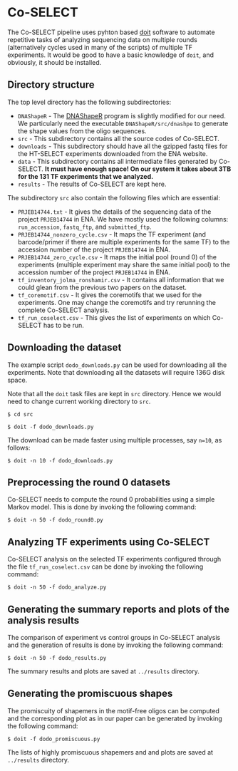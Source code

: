 # Co-SELECT

The Co-SELECT pipeline uses pyhton based [doit](http://pydoit.org/contents.html) software to automate repetitive tasks of analyzing sequencing data on multiple rounds (alternatively cycles used in many of the scripts) of multiple TF experiments. It would be good to have a basic knowledge of `doit`, and obviously, it should be installed.

## Directory structure

The top level directory has the following subdirectories:
* `DNAShapeR` - The [DNAShapeR](http://bioconductor.org/packages/release/bioc/html/DNAshapeR.html) program is slightly modified for our need. We particularly need the executable `DNAShapeR/src/dnashpe` to generate the shape values from the oligo sequences.
* `src` - This subdirectory contains all the source codes of Co-SELECT.
* `downloads` - This subdirectory should have all the gzipped fastq files for the HT-SELECT experiments downloaded from the ENA website.
* `data` - This subdirectory contains all intermediate files generated by Co-SELECT. **It must have enough space! On our system it takes about 3TB for the 131 TF experiments that we analyzed.**
* `results` - The results of Co-SELECT are kept here.

The subdirectory `src` also contain the following files which are essential:
* `PRJEB14744.txt` - It gives the details of the sequencing data of the project `PRJEB14744` in ENA. We have mostly used the following columns: `run_accession`, `fastq_ftp`, and `submitted_ftp`.
* `PRJEB14744_nonzero_cycle.csv` - It maps the TF experiment (and barcode/primer if there are multiple experiments for the same TF) to the accession number of the project `PRJEB14744` in ENA.
* `PRJEB14744_zero_cycle.csv` - It maps the initial pool (round 0) of the experiments (multiple experiment may share the same initial pool) to the accession number of the project `PRJEB14744` in ENA.
* `tf_inventory_jolma_ronshamir.csv` - It contains all information that we could glean from the previous two papers on the dataset.
* `tf_coremotif.csv` - It gives the coremotifs that we used for the experiments. One may change the coremotifs and try rerunning the complete Co-SELECT analysis.
* `tf_run_coselect.csv` - This gives the list of experiments on which Co-SELECT has to be run.

## Downloading the dataset

The example script `dodo_downloads.py` can be used for downloading all the experiments. Note that downloading all the datasets will require 136G disk space.

Note that all the `doit` task files are kept in `src` directory. Hence we would need to change current working directory to `src`.
```
$ cd src
```

```
$ doit -f dodo_downloads.py
```
The download can be made faster using multiple processes, say `n=10`, as follows:
```
$ doit -n 10 -f dodo_downloads.py
```

## Preprocessing the round 0 datasets

Co-SELECT needs to compute the round 0 probabilities using a simple Markov model. This is done by invoking the following command:
```
$ doit -n 50 -f dodo_round0.py
```

## Analyzing TF experiments using Co-SELECT

Co-SELECT analysis on the selected TF experiments configured through the file `tf_run_coselect.csv` can be done by invoking the following command:
```
$ doit -n 50 -f dodo_analyze.py
```

## Generating the summary reports and plots of the analysis results

The comparison of experiment vs control groups in Co-SELECT analysis and the generation of results is done by invoking the following command:
```
$ doit -n 50 -f dodo_results.py
```
The summary results and plots are saved at `../results` directory.


## Generating the promiscuous shapes

The promiscuity of shapemers in the motif-free oligos can be computed and the corresponding plot as in our paper can be generated by invoking the following command:
```
$ doit -f dodo_promiscuous.py
```
The lists of highly promiscuous shapemers and and plots are saved at `../results` directory.
